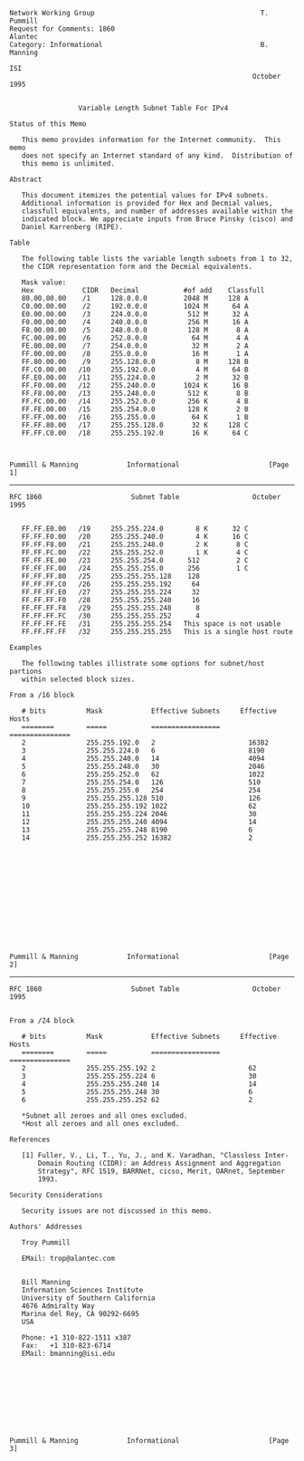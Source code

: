     Network Working Group                                         T. Pummill
    Request for Comments: 1860                                       Alantec
    Category: Informational                                       B. Manning
                                                                         ISI
                                                                October 1995


                     Variable Length Subnet Table For IPv4

    Status of this Memo

       This memo provides information for the Internet community.  This memo
       does not specify an Internet standard of any kind.  Distribution of
       this memo is unlimited.

    Abstract

       This document itemizes the potential values for IPv4 subnets.
       Additional information is provided for Hex and Decmial values,
       classfull equivalents, and number of addresses available within the
       indicated block. We appreciate inputs from Bruce Pinsky (cisco) and
       Daniel Karrenberg (RIPE).

    Table

       The following table lists the variable length subnets from 1 to 32,
       the CIDR representation form and the Decmial equivalents.

       Mask value:
       Hex            CIDR   Decimal           #of add    Classfull
       80.00.00.00    /1     128.0.0.0         2048 M     128 A
       C0.00.00.00    /2     192.0.0.0         1024 M      64 A
       E0.00.00.00    /3     224.0.0.0          512 M      32 A
       F0.00.00.00    /4     240.0.0.0          256 M      16 A
       F8.00.00.00    /5     248.0.0.0          128 M       8 A
       FC.00.00.00    /6     252.0.0.0           64 M       4 A
       FE.00.00.00    /7     254.0.0.0           32 M       2 A
       FF.00.00.00    /8     255.0.0.0           16 M       1 A
       FF.80.00.00    /9     255.128.0.0          8 M     128 B
       FF.C0.00.00   /10     255.192.0.0          4 M      64 B
       FF.E0.00.00   /11     255.224.0.0          2 M      32 B
       FF.F0.00.00   /12     255.240.0.0       1024 K      16 B
       FF.F8.00.00   /13     255.248.0.0        512 K       8 B
       FF.FC.00.00   /14     255.252.0.0        256 K       4 B
       FF.FE.00.00   /15     255.254.0.0        128 K       2 B
       FF.FF.00.00   /16     255.255.0.0         64 K       1 B
       FF.FF.80.00   /17     255.255.128.0       32 K     128 C
       FF.FF.C0.00   /18     255.255.192.0       16 K      64 C



    Pummill & Manning            Informational                      [Page 1]

------------------------------------------------------------------------

``` newpage
RFC 1860                      Subnet Table                  October 1995


   FF.FF.E0.00   /19     255.255.224.0        8 K      32 C
   FF.FF.F0.00   /20     255.255.240.0        4 K      16 C
   FF.FF.F8.00   /21     255.255.248.0        2 K       8 C
   FF.FF.FC.00   /22     255.255.252.0        1 K       4 C
   FF.FF.FE.00   /23     255.255.254.0      512         2 C
   FF.FF.FF.00   /24     255.255.255.0      256         1 C
   FF.FF.FF.80   /25     255.255.255.128    128
   FF.FF.FF.C0   /26     255.255.255.192     64
   FF.FF.FF.E0   /27     255.255.255.224     32
   FF.FF.FF.F0   /28     255.255.255.240     16
   FF.FF.FF.F8   /29     255.255.255.248      8
   FF.FF.FF.FC   /30     255.255.255.252      4
   FF.FF.FF.FE   /31     255.255.255.254   This space is not usable
   FF.FF.FF.FF   /32     255.255.255.255   This is a single host route

Examples

   The following tables illistrate some options for subnet/host partions
   within selected block sizes.

From a /16 block

   # bits          Mask            Effective Subnets     Effective Hosts
   ========        =====           =================     ===============
   2               255.255.192.0   2                       16382
   3               255.255.224.0   6                       8190
   4               255.255.240.0   14                      4094
   5               255.255.248.0   30                      2046
   6               255.255.252.0   62                      1022
   7               255.255.254.0   126                     510
   8               255.255.255.0   254                     254
   9               255.255.255.128 510                     126
   10              255.255.255.192 1022                    62
   11              255.255.255.224 2046                    30
   12              255.255.255.240 4094                    14
   13              255.255.255.248 8190                    6
   14              255.255.255.252 16382                   2














Pummill & Manning            Informational                      [Page 2]
```

------------------------------------------------------------------------

``` newpage
RFC 1860                      Subnet Table                  October 1995


From a /24 block

   # bits          Mask            Effective Subnets     Effective Hosts
   ========        =====           =================     ===============
   2               255.255.255.192 2                       62
   3               255.255.255.224 6                       30
   4               255.255.255.240 14                      14
   5               255.255.255.248 30                      6
   6               255.255.255.252 62                      2

   *Subnet all zeroes and all ones excluded.
   *Host all zeroes and all ones excluded.

References

   [1] Fuller, V., Li, T., Yu, J., and K. Varadhan, "Classless Inter-
       Domain Routing (CIDR): an Address Assignment and Aggregation
       Strategy", RFC 1519, BARRNet, cicso, Merit, OARnet, September
       1993.

Security Considerations

   Security issues are not discussed in this memo.

Authors' Addresses

   Troy Pummill

   EMail: trop@alantec.com


   Bill Manning
   Information Sciences Institute
   University of Southern California
   4676 Admiralty Way
   Marina del Rey, CA 90292-6695
   USA

   Phone: +1 310-822-1511 x387
   Fax:   +1 310-823-6714
   EMail: bmanning@isi.edu










Pummill & Manning            Informational                      [Page 3]
```
